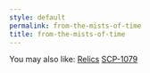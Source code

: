 ```yaml
---
style: default
permalink: from-the-mists-of-time
title: from-the-mists-of-time
---
```

You may also like:
[Relics](http://scp-wiki.net/relics)
[SCP-1079](http://scp-wiki.net/scp-1079)